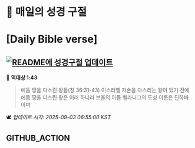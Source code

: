 # 🙏 매일의 성경 구절
# [Daily Bible verse]
## [![README에 성경구절 업데이트](https://github.com/DONGSUKA/first_test/actions/workflows/update-readme-bible.yml/badge.svg)](https://github.com/DONGSUKA/first_test/actions/workflows/update-readme-bible.yml)
<!-- START_BIBLE_VERSE -->
📖 **역대상 1:43**
> 에돔 땅을 다스린 왕들(창 36:31-43) 이스라엘 자손을 다스리는 왕이 있기 전에 에돔 땅을 다스린 왕은 이러 하니라 브올의 아들 벨라니그의 도성 이름은 딘하바이며

🕊️ _업데이트 시각: 2025-09-03 06:55:00 KST_
  <!-- END_BIBLE_VERSE -->
## GITHUB_ACTION
